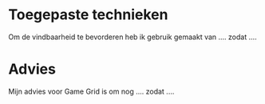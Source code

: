 # Toegepaste technieken
Om de vindbaarheid te bevorderen heb ik gebruik gemaakt van .... zodat ....

# Advies
Mijn advies voor Game Grid is om nog .... zodat ....